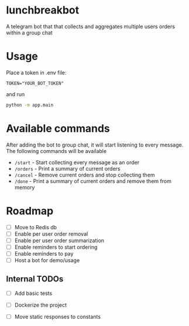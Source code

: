 # lunchbreakbot

A telegram bot that that collects and aggregates multiple users orders within a group chat

# Usage

Place a token in .env file:

```dotenv
TOKEN="YOUR_BOT_TOKEN"
```

and run

```bash
python -m app.main
```

# Available commands

After adding the bot to group chat, it will start listening to every message. The following
commands will be available

- `/start` - Start collecting every message as an order
- `/orders` - Print a summary of current orders
- `/cancel` - Remove current orders and stop collecting them
- `/done` - Print a summary of current orders and remove them from memory

# Roadmap

- [ ] Move to Redis db
- [ ] Enable per user order removal
- [ ] Enable per user order summarization
- [ ] Enable reminders to start ordering
- [ ] Enable reminders to pay
- [ ] Host a bot for demo/usage

## Internal TODOs

- [ ] Add basic tests
- [ ] Dockerize the project
- [ ] Move static responses to constants


